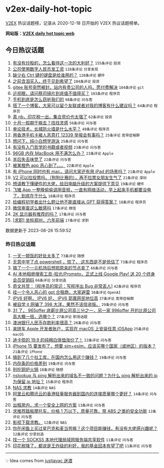 # v2ex-daily-hot-topic

[V2EX](https://www.v2ex.com/) 热议话题榜，记录从 2020-12-18 日开始的 V2EX 热议话题榜单。

**网站版：[V2EX daily hot topic web](https://boojack.github.io/v2ex-daily-hot-topic-web/)**

## 今日热议话题

<!-- TODAY BEGIN -->

1. [有没有炒股的，怎么看待这一次的大利好？](https://www.v2ex.com/t/968740) `155条评论` `投资`
1. [公司使用数字人民币发工资](https://www.v2ex.com/t/968847) `128条评论` `分享发现`
1. [缺少右 Ctrl 键的键盘是给谁用的？](https://www.v2ex.com/t/968801) `120条评论` `硬件`
1. [之前含泪买入，终于见到希望了](https://www.v2ex.com/t/968738) `104条评论` `投资`
1. [gitee 账号突然被封，站内有贵公司的人吗，愿付费解决](https://www.v2ex.com/t/968826) `104条评论` `git`
1. [近视眼，请问蔡司镜片到底值不值得买？](https://www.v2ex.com/t/968798) `103条评论` `程序员`
1. [手机到底是怎么窃听我们的](https://www.v2ex.com/t/968739) `98条评论` `问与答`
1. [搭了一个博客，大家可以留个友联或者对我的博客有什么建议吗？](https://www.v2ex.com/t/968853) `64条评论` `程序员`
1. [真 nb，印花税一出，集合竞价也太强了](https://www.v2ex.com/t/968742) `62条评论` `投资`
1. [十月一假期干嘛去？找找灵感](https://www.v2ex.com/t/968752) `56条评论` `问与答`
1. [单论技术，长城防火墙是什么水平？](https://www.v2ex.com/t/968797) `49条评论` `程序员`
1. [用香港手机卡被人恶意打 12339 举报会有事吗？](https://www.v2ex.com/t/968799) `25条评论` `宽带症候群`
1. [想问下，纯小白想学游泳](https://www.v2ex.com/t/968774) `25条评论` `问与答`
1. [有没有入门哲学的书籍或者视频](https://www.v2ex.com/t/968804) `23条评论` `问与答`
1. [96GB 内存 MacBook 用不满怎么办？](https://www.v2ex.com/t/968789) `23条评论` `Apple`
1. [羊后失去味觉了](https://www.v2ex.com/t/968907) `22条评论` `问与答`
1. [被某橙色 app 恶心到了。。。](https://www.v2ex.com/t/968887) `22条评论` `Apple`
1. [有 iPhone 同时也有 mac，请问大家还有用 iPad 的场景吗？](https://www.v2ex.com/t/968976) `21条评论` `Apple`
1. [V2 可以拉投票吗，（狗狗比赛的），再不拉票女朋友生气了](https://www.v2ex.com/t/968819) `21条评论` `深圳`
1. [想请教下懂硬件的大佬，给旧电脑升级的方案提供下意见](https://www.v2ex.com/t/968848) `19条评论` `硬件`
1. [飞猪 App 一整晚偷偷调用音频，一直有网络活动，早上起来手机都要没电了，到底在干什么](https://www.v2ex.com/t/968813) `18条评论` `程序员`
1. [给编程初学者出什么题让他不能直接从 GPT 获得答案？](https://www.v2ex.com/t/968780) `18条评论` `程序员`
1. [微信审查这么敏感吗](https://www.v2ex.com/t/969000) `17条评论` `微信`
1. [2K 显示器有推荐的吗？](https://www.v2ex.com/t/968787) `17条评论` `问与答`
1. [[求职] 坐标郑州，六年前端](https://www.v2ex.com/t/968775) `17条评论` `求职`

数据更新于 2023-08-28 15:59:52

<!-- TODAY END -->

### 昨日热议话题

<!-- YESTERDAY BEGIN -->

1. [一天一顿饭的好处太多了](https://www.v2ex.com/t/968634) `73条评论` `随想`
1. [无意中学了点 powershell ，惊了， 这东西是不是低估了](https://www.v2ex.com/t/968637) `73条评论` `程序员`
1. [搞了一个一元机场后想把原来的节点卖了](https://www.v2ex.com/t/968583) `66条评论` `问与答`
1. [AI 本地相册搜索工具-拾光/Prompto，正式上线 Google Play! 送 20 个终身会员促销码](https://www.v2ex.com/t/968615) `66条评论` `分享创造`
1. [奇文共赏： [程序员的常识：写程序出 Bug 非常丢人]](https://www.v2ex.com/t/968596) `42条评论` `程序员`
1. [挂一个令人恶心的 gpt 合租商，大家避雷](https://www.v2ex.com/t/968613) `38条评论` `OpenAI`
1. [IPV6 好啊， IPV6 好， IPV6 郭嘉网民地位高](https://www.v2ex.com/t/968683) `37条评论` `宽带症候群`
1. [被自学 it 网骗了 398 大洋，果然不该信盗版。](https://www.v2ex.com/t/968680) `29条评论` `问与答`
1. [31 了， 965offer 底薪比原公司高三分之一，另一家 996offer 开的比原公司高大概一倍，选哪个？](https://www.v2ex.com/t/968646) `27条评论` `职场话题`
1. [澳洲银行人民币存款利率很高？](https://www.v2ex.com/t/968600) `26条评论` `问与答`
1. [来拼车 Apple 开发者账户，实现在 macOS 上安装任意 iOSApp](https://www.v2ex.com/t/968643) `25条评论` `macOS`
1. [迪卡侬的 19.9 的纯棉白体恤涨价了！](https://www.v2ex.com/t/968589) `22条评论` `问与答`
1. [iPhone 15 要发布了，想要 sim+esim，应该买哪个国家（或地区）的版本？](https://www.v2ex.com/t/968699) `21条评论` `iPhone`
1. [搞到了几个社工库，在国内怎么用这个赚钱？](https://www.v2ex.com/t/968678) `19条评论` `问与答`
1. [内存条的价格差别](https://www.v2ex.com/t/968671) `19条评论` `问与答`
1. [别吃铜炉火锅](https://www.v2ex.com/t/968686) `18条评论` `随想`
1. [nslookup 与 ping 解析出来的域名不一致的问题？为什么 ping 解析出来的 ip 为保留 ip 地址？](https://www.v2ex.com/t/968658) `15条评论` `程序员`
1. [NAS 求教](https://www.v2ex.com/t/968616) `14条评论` `NAS`
1. [阿里云和腾讯云的香港轻量服务器到国内的连接质量哪个更好？](https://www.v2ex.com/t/968595) `14条评论` `问与答`
1. [出租房内，求一个安全上网的方案](https://www.v2ex.com/t/968667) `13条评论` `问与答`
1. [求推荐踏板摩托车，价格 1 万以下，质量可靠，带 ABS 之类的安全功能](https://www.v2ex.com/t/968700) `12条评论` `问与答`
1. [影视下载求教。](https://www.v2ex.com/t/968706) `12条评论` `NAS`
1. [你在闲鱼上买过星巴克和麦当劳嘛？这个项目能赚钱，有没有大佬感兴趣呢？](https://www.v2ex.com/t/968606) `12条评论` `分享创造`
1. [找一个 SOCKS5 本地代理局域网服务端共享软件](https://www.v2ex.com/t/968717) `11条评论` `问与答`
1. [印花税降了，都说是王炸级的利好，我的基金回本有望了吧](https://www.v2ex.com/t/968716) `11条评论` `问与答`

<!-- YESTERDAY END -->

---

💡 Idea comes from [justjavac 迷渡](https://github.com/justjavac/)
